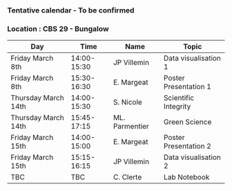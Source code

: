 ### Tentative calendar - To be confirmed
### Location : CBS 29 - Bungalow

|Day| Time |Name|Topic|
|--|--|--|--|
|Friday March 8th |14:00-15:30|JP Villemin|Data visualisation 1|
|Friday March 8th |15:30-16:30|E. Margeat|Poster Presentation 1|
|Thursday March 14th  |14:00-15:30|S. Nicole|Scientific Integrity|
|Thursday March 14th |15:45-17:15|ML. Parmentier|Green Science|
|Friday March 15th|14:00-15:00|E. Margeat|Poster Presentation 2|
|Friday March 15th|15:15-16:15 |JP Villemin|Data visualisation 2|
|TBC|TBC|C. Clerte|Lab Notebook|


